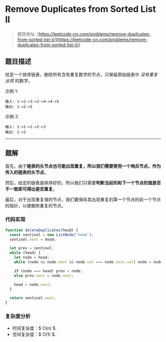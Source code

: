 # Remove Duplicates from Sorted List II

> 题目地址: [https://leetcode-cn.com/problems/remove-duplicates-from-sorted-list-ii/](https://leetcode-cn.com/problems/remove-duplicates-from-sorted-list-ii/)

## 题目描述

给定一个排序链表，删除所有含有重复数字的节点，只保留原始链表中 *没有重复出现* 的数字。

示例 1:

```
输入: 1->2->3->3->4->4->5
输出: 1->2->5
```

示例 2:

```
输入: 1->1->1->2->3
输出: 2->3
```

------

## 题解

首先，由于**链表的头节点也可能出现重复，所以我们需要使用一个哨兵节点，作为传入的链表的头节点**。

然后，给定的链表是排序好的，所以我们只需要**判断当前的和下一个节点的值是否不一致即可得出是否重复**。

最后，对于出现重复值的节点，我们要保存其出现重复的第一个节点的前一个节点的指针，以便删除重复的节点。

### 代码实现

```js
function deleteDuplicates(head) {
  const sentinel = new ListNode('head');
  sentinel.next = head;

  let prev = sentinel;
  while (head) {
    let node = head;
    while (node && node.next && node.val === node.next.val) node = node.next;

    if (node === head) prev = node;
    else prev.next = node.next;

    head = node.next;
  }

  return sentinel.next;
}
```

### 复杂度分析

* 时间复杂度：$ O(n) $.
* 空间复杂度：$ O(1) $.
